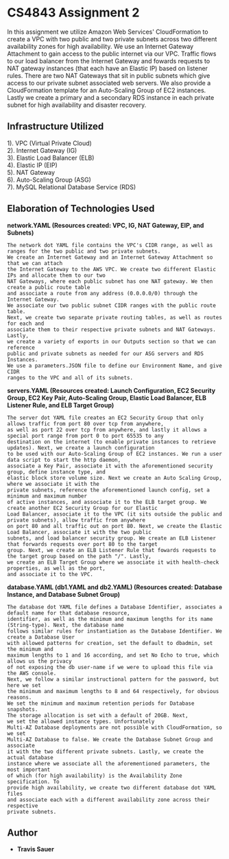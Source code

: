 # CS4843 Assignment 2

In this assignment we utilize Amazon Web Services' CloudFormation to create a VPC with two public and two private subnets across two different availability zones for high availability. We use an Internet Gateway Attachment to gain access to the public internet via our VPC. Traffic flows to our load balancer from the Internet Gateway and fowards requests to NAT gateway instances (that each have an Elastic IP) based on listener rules. There are two NAT Gateways that sit in public subnets which give access to our private subnet associated web servers. We also provide a CloudFormation template for an Auto-Scaling Group of EC2 instances. Lastly we create a primary and a secondary RDS instance in each private subnet for high availability and disaster recovery.

## Infrastructure Utilized

1). VPC (Virtual Private Cloud)<br/>
2). Internet Gateway (IG)<br/>
3). Elastic Load Balancer (ELB)<br/>
4). Elastic IP (EIP)<br/>
5). NAT Gateway<br/>
6). Auto-Scaling Group (ASG)<br/>
7). MySQL Relational Database Service (RDS)<br/>

## Elaboration of Technologies Used

**network.YAML (Resources created: VPC, IG, NAT Gateway, EIP, and Subnets)**
```
The network dot YAML file contains the VPC's CIDR range, as well as ranges for the two public and two private subnets.
We create an Internet Gateway and an Internet Gateway Attachment so that we can attach
the Internet Gateway to the AWS VPC. We create two different Elastic IPs and allocate them to our two
NAT Gateways, where each public subnet has one NAT gateway. We then create a public route table
and associate a route from any address (0.0.0.0/0) through the Internet Gateway.
We associate our two public subnet CIDR ranges with the public route table.
Next, we create two separate private routing tables, as well as routes for each and
associate them to their respective private subnets and NAT Gateways. Lastly,
we create a variety of exports in our Outputs section so that we can reference
public and private subnets as needed for our ASG servers and RDS Instances.
We use a parameters.JSON file to define our Environment Name, and give CIDR
ranges to the VPC and all of its subnets.
```
**servers.YAML (Resources created: Launch Configuration, EC2 Security Group, EC2 Key Pair, Auto-Scaling Group, Elastic
Load Balancer, ELB Listener Rule, and ELB Target Group)**
```
The server dot YAML file creates an EC2 Security Group that only allows traffic from port 80 over tcp from anywhere,
as well as port 22 over tcp from anywhere, and lastly it allows a special port range from port 0 to port 65535 to any
destination on the internet (to enable private instances to retrieve updates). Next, we create a launch configuration
to be used with our Auto-Scaling Group of EC2 instances. We run a user data script to start the http daemon,
associate a Key Pair, associate it with the aforementioned security group, define instance type, and
elastic block store volume size. Next we create an Auto Scaling Group, where we associate it with the
private subnets, reference the aforementioned launch config, set a minimum and maximum number
of active instances, and associate it to the ELB target group. We create another EC2 Security Group for our Elastic
Load Balancer, associate it to the VPC (it sits outside the public and private subnets), allow traffic from anywhere
on port 80 and all traffic out on port 80. Next, we create the Elastic Load Balancer, associate it with the two public
subnets, and load balancer security group. We create an ELB Listener that forwards requests over port 80 to the target
group. Next, we create an ELB Listener Rule that fowards requests to the target group based on the path "/". Lastly,
we create an ELB Target Group where we associate it with health-check properties, as well as the port,
and associate it to the VPC.
```

**database.YAML (db1.YAML and db2.YAML) (Resources created: Database Instance, and Database Subnet Group)**
```
The database dot YAML file defines a Database Identifier, associates a default name for that database resource,
identifier, as well as the minimum and maximum lengths for its name (String-type). Next, the database name
follows similar rules for instantiation as the Database Identifier. We create a Database User
with allowed patterns for creation, set the default to dbadmin, set the minimum and
maximum lengths to 1 and 16 according, and set No Echo to true, which allows us the privacy
of not exposing the db user-name if we were to upload this file via the AWS console.
Next, we follow a similar instructional pattern for the password, but here we set
the minimum and maximum lengths to 8 and 64 respectively, for obvious reasons.
We set the minimum and maximum retention periods for Database snapshots.
The storage allocation is set with a default of 20GB. Next,
we set the allowed instance types. Unfortunately
Multi-AZ Database deployments are not possible with CloudFormation, so we set
Multi-AZ Database to false. We create the Database Subnet Group and associate
it with the two different private subnets. Lastly, we create the actual database
instance where we associate all the aforementioned parameters, the most important
of which (for high availability) is the Availability Zone specification. To
provide high availability, we create two different database dot YAML files
and associate each with a different availability zone across their respective
private subnets.
```

## Author

* **Travis Sauer**
